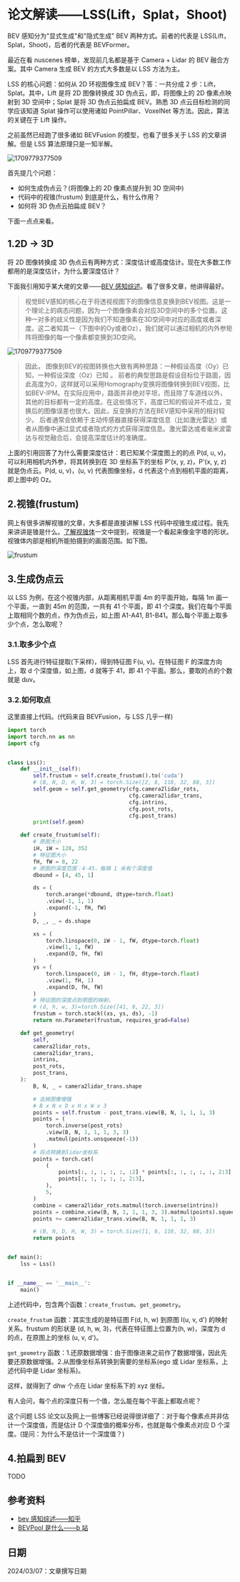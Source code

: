# 论文解读——LSS(Lift，Splat，Shoot)

BEV 感知分为"显式生成"和"隐式生成" BEV 两种方式。前者的代表是 LSS(Lift，Splat，Shoot)，后者的代表是 BEVFormer。

最近在看 nuscenes 榜单，发现前几名都是基于 Camera + Lidar 的 BEV 融合方案。其中 Camera 生成 BEV 的方式大多数是以 LSS 方法为主。

LSS 的核心问题：如何从 2D 环视图像生成 BEV？答：一共分成 2 步：Lift，Splat。其中，Lift 是将 2D 图像转换成 3D 伪点云，即，将图像上的 2D 像素点映射到 3D 空间中；Splat 是将 3D 伪点云拍扁成 BEV。熟悉 3D 点云目标检测的同学应该知道 Splat 操作可以使用诸如 PointPillar、VoxelNet 等方法。因此，算法的关键在于 Lift 操作。

之前虽然已经跑了很多诸如 BEVFusion 的模型，也看了很多关于 LSS 的文章讲解。但是 LSS 算法原理只是一知半解。

![1709779377509](image/paper_lss/nuscenes.png)

首先提几个问题：

* 如何生成伪点云？(将图像上的 2D 像素点提升到 3D 空间中)
* 代码中的视锥(frustum) 到底是什么，有什么作用？
* 如何将 3D 伪点云拍扁成 BEV？

下面一点点来看。

## 1.2D -> 3D

将 2D 图像转换成 3D 伪点云有两种方式：深度估计或高度估计。现在大多数工作都用的是深度估计，为什么要深度估计？

下面我引用知乎某大佬的文章——[BEV 感知综述](https://zhuanlan.zhihu.com/p/654311603?utm_id=0)。看了很多文章，他讲得最好。

> 视觉BEV感知的核心在于将透视视图下的图像信息变换到BEV视图。这是一个理论上的病态问题，因为一个图像像素会对应3D空间中的多个位置。这种一对多的歧义性是因为我们不知道像素在3D空间中对应的高度或者深度。这二者知其一（下图中的Oy或者Oz），我们就可以通过相机的内外参矩阵将图像的每一个像素都变换到3D空间。

![1709779377509](image/paper_lss/depth.png)

> 因此， 图像到BEV的视图转换也大致有两种思路：一种假设高度（Oy）已知，一种假设深度（Oz）已知 。
> 前者的典型思路是假设目标位于路面，因此高度为0，这样就可以采用Homography变换将图像转换到BEV视图，比如BEV-IPM。在实际应用中，路面并非绝对平坦，而且除了车道线以外，其他的目标都有一定的高度。在这些情况下，高度已知的假设并不成立，变换后的图像误差也很大。因此，反变换的方法在BEV感知中采用的相对较少。
> 后者通常会依赖于主动传感器直接获得深度信息（比如激光雷达）或者从图像中通过显式或者隐式的方式获得深度信息。激光雷达或者毫米波雷达与视觉融合后，会提高深度估计的准确度。

上面的引用回答了为什么需要深度估计：若已知某个深度图上的的点 P(d, u, v)，可以利用相机内外参，将其转换到在 3D 坐标系下的坐标 P'(x, y, z)，P'(x, y, z) 就是伪点云。P(d, u, v)，(u, v) 代表图像坐标，d 代表这个点到相机平面的距离，即上图中的 Oz。

## 2.视锥(frustum)

网上有很多讲解视锥的文章，大多都是直接讲解 LSS 代码中视锥生成过程。我先来讲讲是锥是什么。[了解视锥体](https://docs.unity3d.com/cn/2021.1/Manual/UnderstandingFrustum.html)一文中提到，视锥是一个看起来像金字塔的形状。视锥体内部是相机所能拍摄到的画面范围。如下图。

![frustum](image/paper_lss/frustum.png)

## 3.生成伪点云

以 LSS 为例，在这个视锥内部，从距离相机平面 4m 的平面开始，每隔 1m 画一个平面，一直到 45m 的范围，一共有 41 个平面，即 41 个深度。我们在每个平面上取相同个数的点，作为伪点云，如上图 A1-A41, B1-B41。那么每个平面上取多少个点，怎么取呢？

### 3.1.取多少个点

LSS 首先进行特征提取(下采样)，得到特征图 F(u, v)。在特征图 F 的深度方向上，取 d 个深度值，如上图，d 就等于 41，即 41 个平面。那么，要取的点的个数就是 d*u*v。

### 3.2.如何取点

这里直接上代码。(代码来自 BEVFusion，与 LSS 几乎一样)

```python
import torch
import torch.nn as nn
import cfg


class Lss():
    def __init__(self):
        self.frustum = self.create_frustum().to('cuda')
        # (B, N, D, H, W, 3) = torch.Size([2, 6, 118, 32, 88, 3])
        self.geom = self.get_geometry(cfg.camera2lidar_rots,
                                      cfg.camera2lidar_trans,
                                      cfg.intrins,
                                      cfg.post_rots,
                                      cfg.post_trans)
        print(self.geom)

    def create_frustum(self):
        # 原图大小
        iH, iW = 128, 352
        # 特征图大小
        fH, fW = 8, 22
        # 原图的深度范围：4-45，每隔 1 米有个深度值
        dbound = [4, 45, 1]

        ds = (
            torch.arange(*dbound, dtype=torch.float)
            .view(-1, 1, 1)
            .expand(-1, fH, fW)
        )
        D, _, _ = ds.shape

        xs = (
            torch.linspace(0, iW - 1, fW, dtype=torch.float)
            .view(1, 1, fW)
            .expand(D, fH, fW)
        )
        ys = (
            torch.linspace(0, iH - 1, fH, dtype=torch.float)
            .view(1, fH, 1)
            .expand(D, fH, fW)
        )
        # 特征图的深度点到原图的映射。
        # (d, h, w, 3)=torch.Size([41, 8, 22, 3])
        frustum = torch.stack((xs, ys, ds), -1)
        return nn.Parameter(frustum, requires_grad=False)

    def get_geometry(
        self,
        camera2lidar_rots,
        camera2lidar_trans,
        intrins,
        post_rots,
        post_trans,
    ):
        B, N, _ = camera2lidar_trans.shape

        # 去掉图像增强
        # B x N x D x H x W x 3
        points = self.frustum - post_trans.view(B, N, 1, 1, 1, 3)
        points = (
            torch.inverse(post_rots)
            .view(B, N, 1, 1, 1, 3, 3)
            .matmul(points.unsqueeze(-1))
        )
        # 将点转换到lidar坐标系
        points = torch.cat(
            (
                points[:, :, :, :, :, :2] * points[:, :, :, :, :, 2:3],
                points[:, :, :, :, :, 2:3],
            ),
            5,
        )
        combine = camera2lidar_rots.matmul(torch.inverse(intrins))
        points = combine.view(B, N, 1, 1, 1, 3, 3).matmul(points).squeeze(-1)
        points += camera2lidar_trans.view(B, N, 1, 1, 1, 3)

        # (B, N, D, H, W, 3) = torch.Size([1, 6, 118, 32, 88, 3])
        return points


def main():
    lss = Lss()


if __name__ == '__main__':
    main()

```

上述代码中，包含两个函数：`create_frustum`、`get_geometry`。

`create_frustum` 函数：其实生成的是特征图 F(d, h, w) 到原图 I(u, v, d') 的映射关系。frustum 的形状是 (d, h, w, 3)，代表在特征图上位置为(h, w)，深度为 d 的点，在原图上的坐标 (u, v, d')。

`get_geometry` 函数：1.还原数据增强：由于图像进来之前作了数据增强，因此先要还原数据增强。2.从图像坐标系转换到需要的坐标系(ego 或 Lidar 坐标系，上述代码中是 Lidar 坐标系)。

这样，就得到了 d*h*w 个点在 Lidar 坐标系下的 xyz 坐标。

有人会问，每个点的深度只有一个值，怎么能在每个平面上都取点呢？

这个问题 LSS 论文以及网上一些博客已经说得很详细了：对于每个像素点并非估计一个深度值，而是估计 D 个深度值的概率分布，也就是每个像素点对应 D 个深度。(提问：为什么不是估计一个深度值？)

## 4.拍扁到 BEV

TODO

## 参考资料

* [bev 感知综述——知乎](https://zhuanlan.zhihu.com/p/654311603?utm_id=0)
* [BEVPool 是什么——b 站](https://www.bilibili.com/video/BV1Xc411y72c/?spm_id_from=333.788&vd_source=da7944bcc998e29818ec76ea9c6f1f47)

## 日期

2024/03/07：文章撰写日期
